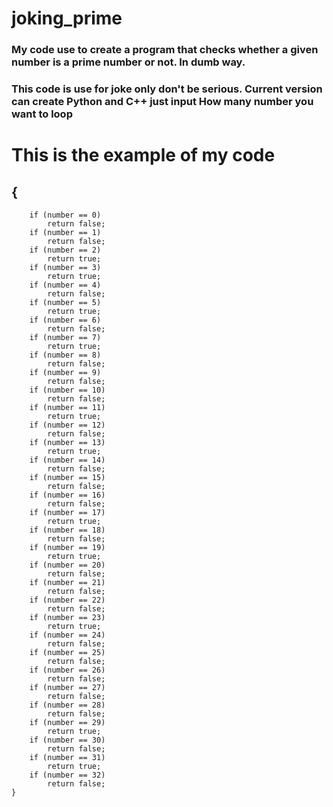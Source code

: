# joking_prime
### My code use to create a program that checks whether a given number is a prime number or not. In dumb way.
### This code is use for joke only don't be serious. Current version can create Python and C++ just input How many number you want to loop 

# This is the example of my code

##   {
        if (number == 0)
            return false;
        if (number == 1)
            return false;
        if (number == 2)
            return true;
        if (number == 3)
            return true;
        if (number == 4)
            return false;
        if (number == 5)
            return true;
        if (number == 6)
            return false;
        if (number == 7)
            return true;
        if (number == 8)
            return false;
        if (number == 9)
            return false;
        if (number == 10)
            return false;
        if (number == 11)
            return true;
        if (number == 12)
            return false;
        if (number == 13)
            return true;
        if (number == 14)
            return false;
        if (number == 15)
            return false;
        if (number == 16)
            return false;
        if (number == 17)
            return true;
        if (number == 18)
            return false;
        if (number == 19)
            return true;
        if (number == 20)
            return false;
        if (number == 21)
            return false;
        if (number == 22)
            return false;
        if (number == 23)
            return true;
        if (number == 24)
            return false;
        if (number == 25)
            return false;
        if (number == 26)
            return false;
        if (number == 27)
            return false;
        if (number == 28)
            return false;
        if (number == 29)
            return true;
        if (number == 30)
            return false;
        if (number == 31)
            return true;
        if (number == 32)
            return false;
    }

